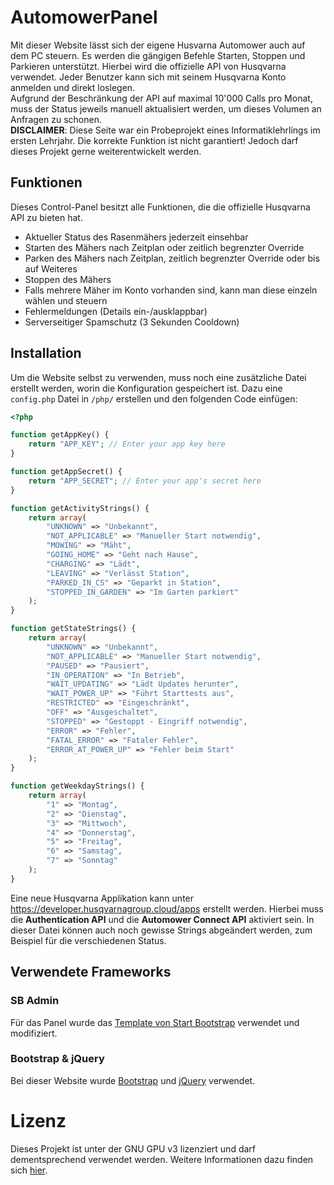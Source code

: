 # AutomowerPanel

Mit dieser Website lässt sich der eigene Husvarna Automower auch auf dem PC steuern. Es werden die gängigen Befehle Starten, Stoppen und Parkieren unterstützt. Hierbei wird die offizielle API von Husqvarna verwendet. Jeder Benutzer kann sich mit seinem Husqvarna Konto anmelden und direkt loslegen.<br />
Aufgrund der Beschränkung der API auf maximal 10'000 Calls pro Monat, muss der Status jeweils manuell aktualisiert werden, um dieses Volumen an Anfragen zu schonen.<br />
**DISCLAIMER**: Diese Seite war ein Probeprojekt eines Informatiklehrlings im ersten Lehrjahr. Die korrekte Funktion ist nicht garantiert! Jedoch darf dieses Projekt gerne weiterentwickelt werden.

## Funktionen
Dieses Control-Panel besitzt alle Funktionen, die die offizielle Husqvarna API zu bieten hat.
- Aktueller Status des Rasenmähers jederzeit einsehbar
- Starten des Mähers nach Zeitplan oder zeitlich begrenzter Override
- Parken des Mähers nach Zeitplan, zeitlich begrenzter Override oder bis auf Weiteres
- Stoppen des Mähers
- Falls mehrere Mäher im Konto vorhanden sind, kann man diese einzeln wählen und steuern
- Fehlermeldungen (Details ein-/ausklappbar)
- Serverseitiger Spamschutz (3 Sekunden Cooldown)

## Installation

Um die Website selbst zu verwenden, muss noch eine zusätzliche Datei erstellt werden, worin die Konfiguration gespeichert ist. Dazu eine `config.php` Datei in `/php/` erstellen und den folgenden Code einfügen:
```PHP
<?php

function getAppKey() {
    return "APP_KEY"; // Enter your app key here
}

function getAppSecret() {
    return "APP_SECRET"; // Enter your app's secret here
}

function getActivityStrings() {
    return array(
        "UNKNOWN" => "Unbekannt",
        "NOT_APPLICABLE" => "Manueller Start notwendig",
        "MOWING" => "Mäht",
        "GOING_HOME" => "Geht nach Hause",
        "CHARGING" => "Lädt",
        "LEAVING" => "Verlässt Station",
        "PARKED_IN_CS" => "Geparkt in Station",
        "STOPPED_IN_GARDEN" => "Im Garten parkiert"
    );
}

function getStateStrings() {
    return array(
        "UNKNOWN" => "Unbekannt",
        "NOT_APPLICABLE" => "Manueller Start notwendig",
        "PAUSED" => "Pausiert",
        "IN_OPERATION" => "In Betrieb",
        "WAIT_UPDATING" => "Lädt Updates herunter",
        "WAIT_POWER_UP" => "Führt Starttests aus",
        "RESTRICTED" => "Eingeschränkt",
        "OFF" => "Ausgeschaltet",
        "STOPPED" => "Gestoppt - Eingriff notwendig",
        "ERROR" => "Fehler",
        "FATAL_ERROR" => "Fataler Fehler",
        "ERROR_AT_POWER_UP" => "Fehler beim Start"
    );
}

function getWeekdayStrings() {
    return array(
        "1" => "Montag",
        "2" => "Dienstag",
        "3" => "Mittwoch",
        "4" => "Donnerstag",
        "5" => "Freitag",
        "6" => "Samstag",
        "7" => "Sonntag"
    );
}
```
Eine neue Husqvarna Applikation kann unter https://developer.husqvarnagroup.cloud/apps erstellt werden. Hierbei muss die **Authentication API** und die **Automower Connect API** aktiviert sein.
In dieser Datei können auch noch gewisse Strings abgeändert werden, zum Beispiel für die verschiedenen Status.

## Verwendete Frameworks
### SB Admin
Für das Panel wurde das [Template von Start Bootstrap](https://startbootstrap.com/templates/sb-admin/) verwendet und modifiziert.

### Bootstrap & jQuery
Bei dieser Website wurde [Bootstrap](https://getbootstrap.com/) und [jQuery](https://jquery.com) verwendet.

# Lizenz
Dieses Projekt ist unter der GNU GPU v3 lizenziert und darf dementsprechend verwendet werden. Weitere Informationen dazu finden sich [hier](https://github.com/Lezurex/AutomowerPanel/blob/main/LICENSE).
